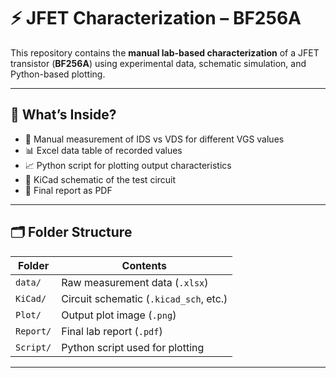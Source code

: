 # ⚡ JFET Characterization – BF256A

This repository contains the **manual lab-based characterization** of a JFET transistor (**BF256A**) using experimental data, schematic simulation, and Python-based plotting.

---

## 🧪 What’s Inside?

- 🧰 Manual measurement of IDS vs VDS for different VGS values
- 📊 Excel data table of recorded values
- 📈 Python script for plotting output characteristics
- 💾 KiCad schematic of the test circuit
- 📝 Final report as PDF

---

## 🗂 Folder Structure

| Folder     | Contents                                  |
|------------|-------------------------------------------|
| `data/`    | Raw measurement data (`.xlsx`)            |
| `KiCad/`   | Circuit schematic (`.kicad_sch`, etc.)    |
| `Plot/`    | Output plot image (`.png`)                |
| `Report/`  | Final lab report (`.pdf`)                 |
| `Script/`  | Python script used for plotting           |

---

